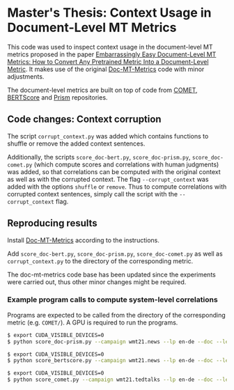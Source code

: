 # Master's Thesis: Context Usage in Document-Level MT Metrics

This code was used to inspect context usage in the document-level MT metrics proposed in the paper
[Embarrassingly Easy Document-Level MT Metrics: How to Convert Any Pretrained Metric Into a Document-Level Metric](https://statmt.org/wmt22/pdf/2022.wmt-1.6.pdf). It makes use of the original [Doc-MT-Metrics](https://github.com/amazon-science/doc-mt-metrics) code with minor adjustments.

The document-level metrics are built on top of code from [COMET](https://github.com/Unbabel/COMET), [BERTScore](https://github.com/Tiiiger/bert_score) and [Prism](https://github.com/thompsonb/prism) 
repositories.

## Code changes: Context corruption
The script `corrupt_context.py` was added which contains functions to shuffle or remove the added context sentences.

Additionally, the scripts ```score_doc-bert.py```, ```score_doc-prism.py```, ```score_doc-comet.py``` (which compute scores and correlations with human judgments) was added, so that correlations can be computed with the original context as well as with the corrupted context. The flag `--corrupt_context` was added with the options `shuffle` or `remove`. Thus to compute correlations with corrupted context sentences, simply call the script with the `--corrupt_context` flag.

## Reproducing results

Install [Doc-MT-Metrics](https://github.com/amazon-science/doc-mt-metrics) according to the instructions.

Add ```score_doc-bert.py```, ```score_doc-prism.py```, ```score_doc-comet.py``` as well as ```corrupt_context.py``` to the directory of the corresponding metric.

The doc-mt-metrics code base has been updated since the experiments were carried out, thus other minor changes might be required. 


### Example program calls to compute system-level correlations

Programs are expected to be called from the directory of the corresponding metric (e.g. ```COMET/```).
A GPU is required to run the programs.

```bash
$ export CUDA_VISIBLE_DEVICES=0
$ python score_doc-prism.py --campaign wmt21.news --lp en-de --doc --level sys --corrupt_context shuffle
```

```bash
$ export CUDA_VISIBLE_DEVICES=0
$ python score_bertscore.py --campaign wmt21.news --lp en-de --doc --level sys --corrupt_context remove
```

```bash
$ export CUDA_VISIBLE_DEVICES=0
$ python score_comet.py --campaign wmt21.tedtalks --lp en-de --doc --level sys --corrupt_context remove
```